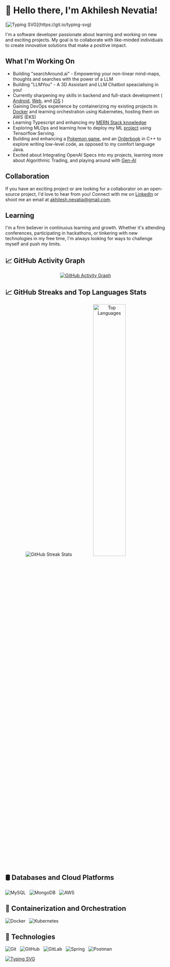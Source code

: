 # 👋 Hello there, I'm Akhilesh Nevatia!

[![Typing SVG](https://readme-typing-svg.demolab.com/?lines=Welcome+to+my+Github+Profile;Feel+Free+to+explore!;)](https://git.io/typing-svg)

I'm a software developer passionate about learning and working on new and exciting projects. My goal is to collaborate with like-minded individuals to create innovative solutions that make a positive impact.

## What I'm Working On 

- Building "searchAround.ai" - Empowering your non-linear mind-maps, thoughts and searches with the power of a LLM
- Building "LLMYou" - A 3D Assistant and LLM Chatbot speacialising in you!
- Currently sharpening my skills in backend and full-stack development ( [Android](https://www.github.com/akhilnev/SwipeHire), [Web](https://www.github.com/akhilnev/Melophilia), and [iOS](https://www.github.com/akhilnev/Iwear) )
- Gaining DevOps experience by containerizing my existing projects in [Docker](https://www.github.com/akhilnev/docker-roadmap) and learning orchestration using Kubernetes, hosting them on AWS (EKS)
- Learning Typescript and enhancing my [MERN Stack knowledge](https://github.com/akhilnev/100x_playground)
- Exploring MLOps and learning how to deploy my ML [project](https://www.github.com/akhilnev/StockNNetPredict) using Tensorflow Serving.
- Building and enhancing a [Pokemon game](https://www.github.com/akhilnev/327), and an [Orderbook](https://github.com/akhilnev/OrderBook) in C++ to explore writing low-level code, as opposed to my comfort language Java.
- Excited about Integrating OpenAI Specs into my projects, learning more about Algorithmic Trading, and playing around with [Gen-AI](https://github.com/akhilnev/AK21)

## Collaboration

If you have an exciting project or are looking for a collaborator on an open-source project, I'd love to hear from you! Connect with me on [LinkedIn](https://www.linkedin.com/in/akhilnev/) or shoot me an email at [akhilesh.nevatia@gmail.com](mailto:Akhilesh.nevatia@gmail.com).

## Learning

I'm a firm believer in continuous learning and growth. Whether it's attending conferences, participating in hackathons, or tinkering with new technologies in my free time, I'm always looking for ways to challenge myself and push my limits.

## 📈 GitHub Activity Graph 

<!-- GitHub Activity Graph -->
<p align="center">
  <a href="https://github.com/ashutosh00710/github-readme-activity-graph">
    <img src="https://github-readme-activity-graph.vercel.app/graph?username=akhilnev&hide=issues&bg_color=151515" alt="GitHub Activity Graph">
  </a>
</p>

## 📈 GitHub Streaks and Top Languages Stats

<!-- GitHub Streak Stats -->
<p align="center">
  <img src="https://github-readme-streak-stats.herokuapp.com/?user=akhilnev&theme=tokyonight&hide_border=false" alt="GitHub Streak Stats">
  <img src="https://github-readme-stats.vercel.app/api/top-langs/?username=akhilnev&theme=tokyonight&show_icons=true&hide_border=false&layout=compact" alt="Top Languages" style="width: 45%;">
</p>

## 🛢️ Databases and Cloud Platforms
![MySQL](https://ezicons.cftutorial.workers.dev/icons/?icons=skills-dark-mysql) &nbsp; ![MongoDB](https://ezicons.cftutorial.workers.dev/icons/?icons=skills-dark-mongodb) &nbsp; ![AWS](https://ezicons.cftutorial.workers.dev/icons/?icons=skills-dark-aws)

## 🐳 Containerization and Orchestration
![Docker](https://ezicons.cftutorial.workers.dev/icons/?icons=skills-dark-docker) &nbsp; ![Kubernetes](https://ezicons.cftutorial.workers.dev/icons/?icons=skills-dark-kubernetes)

## 🔧 Technologies
![Git](https://ezicons.cftutorial.workers.dev/icons/?icons=skills-dark-git) &nbsp; ![GitHub](https://ezicons.cftutorial.workers.dev/icons/?icons=skills-dark-github) &nbsp; ![GitLab](https://ezicons.cftutorial.workers.dev/icons/?icons=skills-dark-gitlab) &nbsp; ![Spring](https://ezicons.cftutorial.workers.dev/icons/?icons=skills-dark-spring) &nbsp; ![Postman](https://ezicons.cftutorial.workers.dev/icons/?icons=skills-dark-postman) &nbsp; 


[![Typing SVG](https://readme-typing-svg.demolab.com/?lines=Thanks+for+stopping+by!<3)](https://git.io/typing-svg)
